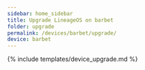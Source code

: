```yaml
---
sidebar: home_sidebar
title: Upgrade LineageOS on barbet
folder: upgrade
permalink: /devices/barbet/upgrade/
device: barbet
---
```

{% include templates/device_upgrade.md %}
